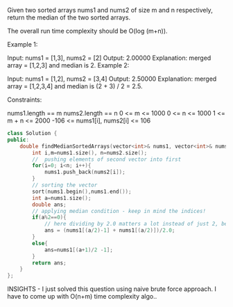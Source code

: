 Given two sorted arrays nums1 and nums2 of size m and n respectively, return the median of the two sorted arrays.

The overall run time complexity should be O(log (m+n)).

 

Example 1:

Input: nums1 = [1,3], nums2 = [2]
Output: 2.00000
Explanation: merged array = [1,2,3] and median is 2.
Example 2:

Input: nums1 = [1,2], nums2 = [3,4]
Output: 2.50000
Explanation: merged array = [1,2,3,4] and median is (2 + 3) / 2 = 2.5.
 

Constraints:

nums1.length == m
nums2.length == n
0 <= m <= 1000
0 <= n <= 1000
1 <= m + n <= 2000
-106 <= nums1[i], nums2[i] <= 106


```cpp
class Solution {
public:
    double findMedianSortedArrays(vector<int>& nums1, vector<int>& nums2) {
        int i,m=nums1.size(), n=nums2.size();
        //  pushing elements of second vector into first
        for(i=0; i<n; i++){
            nums1.push_back(nums2[i]);
        }
        // sorting the vector
        sort(nums1.begin(),nums1.end());
        int a=nums1.size();
        double ans;
        // applying median condition - keep in mind the indices!
        if(a%2==0){
            // here dividing by 2.0 matters a lot instead of just 2, becuase we neet to get that one decimal place too!
            ans = (nums1[(a/2)-1] + nums1[(a/2)])/2.0;
        }
        else{
            ans=nums1[(a+1)/2 -1];
        }
        return ans;
    }
};
```

INSIGHTS - I just solved this question using naive brute force approach. I have to come up with O(n+m) time complexity algo..
